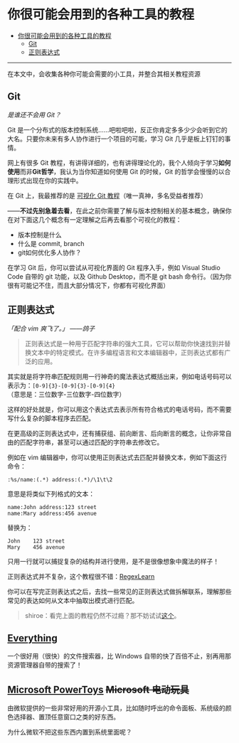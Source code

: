 # 你很可能会用到的各种工具的教程

- [你很可能会用到的各种工具的教程](#你很可能会用到的各种工具的教程)
  - [Git](#git)
  - [正则表达式](#正则表达式)

---

在本文中，会收集各种你可能会需要的小工具，并整合其相关教程资源

## Git

*是谁还不会用 Git？*

Git 是一个分布式的版本控制系统……吧啦吧啦，反正你肯定多多少少会听到它的大名。只要你未来有多人协作进行一个项目的可能，学习 Git 几乎是板上钉钉的事情。

网上有很多 Git 教程，有讲得详细的，也有讲得理论化的，我个人倾向于学习**如何使用**而非**Git哲学**，我认为当你知道如何使用 Git 的时候，Git 的哲学会慢慢的以合理形式出现在你的实践中。

在 Git 上，我最推荐的是 [可视化 Git 教程](https://learngitbranching.js.org/?locale=zh_CN)（唯一真神，多名受益者推荐）

——**不过先别急着去看**，在此之前你需要了解与版本控制相关的基本概念，确保你在对下面这几个概念有一定理解之后再去看那个可视化的教程：

- 版本控制是什么
- 什么是 commit, branch
- git如何优化多人协作？

在学习 Git 后，你可以尝试从可视化界面的 Git 程序入手，例如 Visual Studio Code 自带的 git 功能，以及 Github Desktop，而不是 git bash 命令行。（因为你很有可能记不住，而且大部分情况下，你都有可视化界面）

## 正则表达式

*「配合 vim 爽飞了。」 ——鸽子*

> 正则表达式是一种用于匹配字符串的强大工具，它可以帮助你快速找到并替换文本中的特定模式。在许多编程语言和文本编辑器中，正则表达式都有广泛的应用。

其实就是将字符串匹配规则用一行神奇的魔法表达式概括出来，例如电话号码可以表示为：`[0-9]{3}-[0-9]{3}-[0-9]{4}`（意思是：三位数字-三位数字-四位数字）

这样的好处就是，你可以用这个表达式去表示所有符合格式的电话号码，而不需要写什么复杂的脚本程序去匹配。

在更高级的正则表达式中，还有捕获组、前向断言、后向断言的概念，让你非常自由的匹配字符串，甚至可以通过匹配的字符串去修改它。

例如在 vim 编辑器中，你可以使用正则表达式去匹配并替换文本，例如下面这行命令：

`:%s/name:(.*) address:(.*)/\1\t\2`

意思是将类似下列格式的文本：

```
name:John address:123 street
name:Mary address:456 avenue
```

替换为：

```
John	123 street
Mary	456 avenue
```

只用一行就可以捕捉复杂的结构并进行使用，是不是很像想象中魔法的样子！

正则表达式并不复杂，这个教程很不错：[RegexLearn](https://regexlearn.com/zh-cn/learn/regex101)

你可以在写完正则表达式之后，去找一些常见的正则表达式做拆解联系，理解那些常见的表达如何从文本中抽取出模式进行匹配。

> shiroe：看完上面的教程仍然不过瘾？那不妨试试[这个](https://imageslr.github.io/regexone-cn/)。

## [Everything](https://www.voidtools.com/zh-cn/)

一个很好用（很快）的文件搜索器，比 Windows 自带的快了百倍不止，别再用那资源管理器自带的搜索了！

## [Microsoft PowerToys](https://apps.microsoft.com/detail/xp89dcgq3k6vld?hl=zh-CN&gl=CN) ~~Microsoft 电动玩具~~

由微软提供的一些非常好用的开源小工具，比如随时呼出的命令面板、系统级的颜色选择器、置顶任意窗口之类的好东西。

为什么微软不把这些东西内置到系统里面呢？